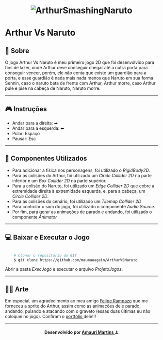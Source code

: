 <h1 align="center">
    <img src="./q71woD.gif" alt="ArthurSmashingNaruto"/>
</h1>

# Arthur Vs Naruto

## 📝 Sobre
O jogo Arthur Vs Naruto é meu primeiro jogo 2D que foi desenvolvido para fins de lazer, onde Arthur deve conseguir chegar até a outra porta para conseguir vencer, porém, ele não conta que existe um guardião para a porta, e esse guardião é nada mais nada menos que Naruto em sua forma Sennin, caso o naruto bata de frente com Arthur, Arthur morre, caso Arthur pule e pise na cabeça de Naruto, Naruto morre.

---


## 🎮 Instruções

- Andar para a direita: ➡
- Andar para a esquerda: ⬅
- Pular: Espaço
- Pausar: Esc

---


## 🚀 Componentes Utilizados

- Para adicionar a física nos personagens, foi utilizado o *RigidBody2D*. 
- Para as colisões do Arthur, foi utilizado um *Circle Collider 2D* na parte inferior e um *Box Collider 2D* na parte superior.
- Para a colisão do Naruto, foi utilizado um *Edge Collider 2D* que cobre a extremidade direita à extremidade esquerda, e, para a cabeça, um *Circle Collider 2D*.
- Para as colisões do cenário, foi utilizado um *Tilemap Collider 2D*
- Para controlar o som do jogo, foi utilizado o componente *Audio Source*.
- Por fim, para gerar as animações de parado e andando, foi utilizado o componente *Animator*

---

## 💻 Baixar e Executar o Jogo

```bash

    # Clonar o repositório do GIT
    $ git clone https://github.com/maumauagain/ArthurVSNaruto

```

Abrir a pasta *ExecJogo* e executar o arquivo *ProjetoJogos*.


---

## 🦸‍♂️ Arte
Em especial, um agradecimento ao meu amigo <a href="https://www.instagram.com/fehrampazo/" target="_blank">Felipe Rampazo</a> que me forneceu a sprite do Arthur, assim como as animações dele parado, andando, pulando e atacando com o graveto (essas duas últimas eu não coloquei no jogo). Confiram o <a href="https://www.behance.net/felipe_a_r3061" target="_blank"> portfólio </a> dele!!!

---

<h4 align="center">
    Desenvolvido por <a href="https://www.linkedin.com/in/amauri-martins-júnior-73090a169" target="_blank">Amauri Martins </a> ⚓
</h4>